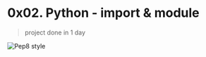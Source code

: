 # 0x02. Python - import & module
>
> project done in 1 day

![Pep8 style](https://img.shields.io/badge/PEP8-style%20guide-green?style=round-square)
